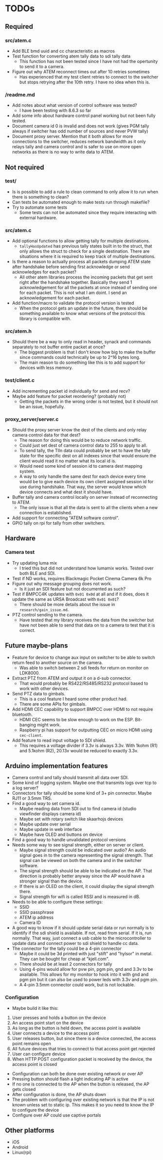 # TODOs

## Required

### src/atem.c
* Add BLE bmd uuid and cc characteristic as macros
* Test function for converting atem tally data to sdi tally data
	* This function has not been tested since I have not had the opertunity to send it to a camera.
* Figure out why ATEM reconnect times out after 10 retries sometimes
	* Has experienced that my test client retries to connect to the switcher but stops retrying after the 10th retry. I have no idea when this is.

### /readme.md
* Add notes about what version of control software was tested?
	* I have been testing with 8.6.3 so far
* Add some info about hardware control panel working but not been fully tested.
* Document camera id 0 is invalid and does not work (gives PGM tally always if switcher has odd number of sources and never PVW tally)
* Document proxy server. Mention that it both allows for more connections to the switcher, reduces network bandwidth as it only relays tally and camera control and is safer to use on more open networks as there is no way to write data to ATEM.



## Not required

### test/
* Is is possible to add a rule to clean command to only allow it to run when there is something to clean?
* Can tests be automated enough to make tests run through makefile?
* Try to automate some tests
	* Some tests can not be automated since they require interacting with external hardware.

### src/atem.c
* Add optional functions to allow getting tally for multiple destinations.
	* `tallyHasUpdated` has previous tally states built in to the struct, that only allows the struct to check for a single destination. There are situations where it is required to keep track of multiple destinations.
* Is there a reason to actually process all packets dumping ATEM state after handshake before sending first acknowledge or send acknowledges for each packet?
	* All other atem libraries process the incoming packets that get sent right after the handshake together.
	Basically they send 1 acknowledgement for all the packets at once instead of sending one for each packet.
	This is not what I am doint. I send an acknowledgement for each packet.
* Add function/macro to validate the protocol version is tested
	* When the protocol gets an update in the future, there should be something available to know what versions of the protocol this library is compatible with.

### src/atem.h
* Should there be a way to only read in header, synack and commands separately to not buffer entire packet at once?
	* The biggest problem is that I don't know how big to make the buffer since commands could technically be up to 2^16 bytes long.
	* The main reason to do something like this is to add support for devices with less memory.

### test/client.c
* Add incrementing packet id individually for send and recv?
* Maybe add feature for packet reordering? (probably not)
	* Getting the packets in the wrong order is not tested, but it should not be an issue, hopefully.

### proxy_server/server.c
* Should the proxy server know the dest of the clients and only relay camera control data for that dest?
	* The reason for doing this would be to reduce network traffic.
	* Could just set dest of camera control data to 255 to apply to all.
	* To send tally, the TlIn data could probably be set to have the tally state for the specific dest on all indexes since that would ensure the client would read it no matter what its local id is.
	* Would need some kind of session id to camera dest mapping system.
	* A way to only handle the same dest for each device every time would be to give each device its own client assigned session id for use during handshake. That way, the server would know which device connects and what dest it should have.
* Buffer tally and camera control locally on server instead of reconnecting to ATEM.
	* The only issue is that all the data is sent to all the clients when a new connection is established.
* Add support for connecting "ATEM software control".
* GPIO tally on rpi for tally from other switchers.



## Hardware

### Camera test
* Try updating luma mix
	* I tried this but did not understand how lumamix works. Tested over both BLE and SDI.
* Test if ND works, requires Blackmagic Pocket Cinema Camera 6k Pro
* Figure out why message grouping does not work.
	* Is it just an SDI feature but not documented as such?
* Test if BMPCC4K updates with `0x01 0x0d` at all and if it does, does it update the same as URSA Broadcast with `0x01 0x01`?
	* There should be more details about the issue in `research/gain_issue.md`.
* PTZ control sending to the camera.
	* Have tested that my library receives the data from the switcher but have not been able to send that data on to a camera to test that it is correct.



## Future maybe-plans
* Feature for device to change aux input on switcher to be able to switch return feed to another source on the camera.
	* Was able to switch between 2 sdi feeds for return on monitor on LDK8000.
* Extract PTZ from ATEM and output it on a d-sub connector.
	* That would probably be RS422/RS485/RS232 protocol based to work with other devices.
* Send PTZ data to gimbals.
	* This is a cool feature I heard some other product had.
	* There are some APIs for gimbals.
* Add HDMI CEC capability to support BMPCC over HDMI to not require bluetooth.
	* HDMI CEC seems to be slow enough to work on the ESP. Bit-banging might work.
	* Raspberry pi has support for outputting CEC on micro HDMI using `cec-client`.
* Add feature to read input voltage to SDI shield.
	* This requires a voltage divider if 3.3v is always 3.3v. With 1kohm (R1) and 5.1kohm (R2), 20.13v would be reduced to exactly 3.3v.



## Arduino implementation features
* Camera control and tally should transmit all data over SDI.
* Some kind of logging system. Maybe one that transmits logs over tcp to a log server?
* Connectors for tally should be some kind of 3+ pin connector. Maybe RJ11 or 3.5mm TRS.
* Find a good way to set camera id.
	* Maybe reading data from SDI out to find camera id (studio viewfinder displays camera id)
	* Maybe set with rotary switch like skaarhojs devices
	* Maybe update over serial
	* Maybe update in web interface
	* Maybe have OLED and buttons on device
* Find a good way to handle unvalidated protocol versions
* Needs some way to see signal strength, either on server or client.
	* Maybe signal strength could be indicated over audio? An audio signal goes in to the camera representing the signal strength. That signal can be viewed on both the camera and in the switcher software.
	* The signal strength should be able to be indicated on the AP. That direction is probably better anyway since the AP would have a stronger signal than the device.
	* If there is an OLED on the client, it could display the signal strength there.
	* Signal strength for wifi is called RSSI and is measured in dB.
* Needs to be able to configure these settings:
	* SSID
	* SSID passphrase
	* ATEM ip address
	* Camera ID
* A good way to know if it should update serial data or run normally is to identify if the sdi shield is available. If not, read from serial. If it is, run normally. That way, just connect a usb cable to the microcontroller to update data and connect power to sdi shield to handle cc data.
* The connector for the tally could be a 4-pin connector
	* Maybe it could be 3d printed with just "stift" and "hylsor" in metal. They can be bought for cheap at "kjell.com".
	* There should be at least 2 connectors for tally
	* Using 4-pins would allow for pvw pin, pgm pin, gnd and 3.3v to be available. This allows for my monitor to hook into it with gnd and pgm pin but it can also be used to power leds with 3.3v and pgm pin.
	* A 4-pin 3.5mm connector could work, but is not lockable.

### Configuration
* Maybe build it like this:
1. User presses and holds a button on the device
2. An access point start on the device
3. As long as the button is held down, the access point is available
4. User connects a device to the access point
5. User releases button, but since there is a device connected, the access point remains open
6. All future devices that tries to connect to that access point get rejected
7. User can configure device
8. When HTTP POST configuration packet is received by the device, the access point is closed
* Configuration can both be done over existing network or over AP
* Pressing button should flash a light indicating AP is active
* If no one is connected to the AP when the button is released, the AP gets closed
* After configuration is done, the AP shuts down
* The problem with configuring over existing network is that the IP is not known unless set to static ip.
This makes it so you need to know the IP to configure the device
* Configure over AP could use captive portals



## Other platforms
* iOS
* Android
* Linux(rpi)
